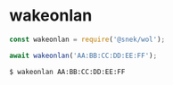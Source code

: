 # wakeonlan

```js
const wakeonlan = require('@snek/wol');

await wakeonlan('AA:BB:CC:DD:EE:FF');
```

```sh
$ wakeonlan AA:BB:CC:DD:EE:FF
```
